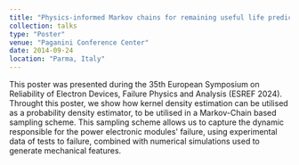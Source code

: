 ```yaml
---
title: "Physics-informed Markov chains for remaining useful life prediction of wire bonds in power electronic modules"
collection: talks
type: "Poster"
venue: "Paganini Conference Center"
date: 2014-09-24
location: "Parma, Italy"
---
```


This poster was presented during the 35th European Symposium on Reliability of Electron Devices, Failure Physics and Analysis (ESREF 2024). Throught this poster, we show how kernel density estimation can be utilised as a probability density estimator, to be utilised in a Markov-Chain based sampling scheme. This sampling scheme allows us to capture the dynamic responsible for the power electronic modules' failure, using experimental data of tests to failure, combined with numerical simulations used to generate mechanical features. 
